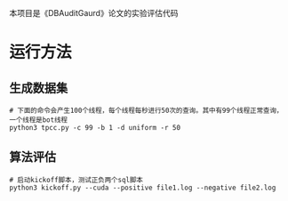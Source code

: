 本项目是《DBAuditGaurd》论文的实验评估代码

# 运行方法

## 生成数据集

```
# 下面的命令会产生100个线程，每个线程每秒进行50次的查询。其中有99个线程正常查询，一个线程是bot线程
python3 tpcc.py -c 99 -b 1 -d uniform -r 50
```

## 算法评估

```
# 启动kickoff脚本，测试正负两个sql脚本
python3 kickoff.py --cuda --positive file1.log --negative file2.log
```
